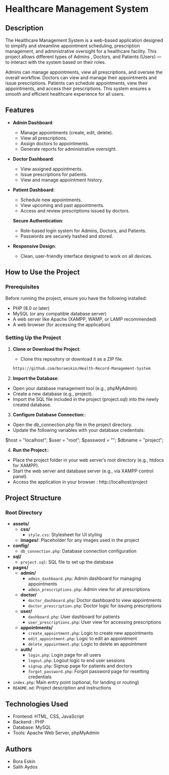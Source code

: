 # Healthcare Management System

## Description

The Healthcare Management System is a web-based application designed to simplify and streamline appointment scheduling, prescription management, and administrative oversight for a healthcare facility. This project allows different types of Admins , Doctors, and Patients (Users) — to interact with the system based on their roles. 

Admins can manage appointments, view all prescriptions, and oversee the overall workflow. Doctors can view and manage their appointments and issue prescriptions. Patients can schedule appointments, view their appointments, and access their prescriptions. This system ensures a smooth and efficient healthcare experience for all users.

## Features
- **Admin Dashboard**: 
  - Manage appointments (create, edit, delete).
  - View all prescriptions.
  - Assign doctors to appointments.
  - Generate reports for administrative oversight.
  
- **Doctor Dashboard**:
  - View assigned appointments.
  - Issue prescriptions for patients.
  - View and manage appointment history.

- **Patient Dashboard**:
  - Schedule new appointments.
  - View upcoming and past appointments.
  - Access and review prescriptions issued by doctors.

   **Secure Authentication**:
  - Role-based login system for Admins, Doctors, and Patients.
  - Passwords are securely hashed and stored.

- **Responsive Design**:
  - Clean, user-friendly interface designed to work on all devices.

## How to Use the Project

### Prerequisites
  Before running the project, ensure you have the following installed:
  - PHP (8.0 or later)
  - MySQL (or any compatible database server)
  - A web server like Apache (XAMPP, WAMP, or LAMP recommended)
  - A web browser (for accessing the application)


  ### Setting Up the Project

1. **Clone or Download the Project**:
   - Clone this repository or download it as a ZIP file.

   ```bash
   https://github.com/boraeskin/Health-Record-Management-System

2. **Import the Database**:
- Open your database management tool (e.g., phpMyAdmin).
- Create a new database (e.g., project).
- Import the SQL file included in the project (project.sql) into the newly created database.

3. **Configure Database Connection:**:
- Open the db_connection.php file in the project directory.
- Update the following variables with your database credentials:

$host = "localhost";
$user = "root";
$password = "";
$dbname = "project";

4. **Run the Project:**:
- Place the project folder in your web server’s root directory (e.g., htdocs for XAMPP).
- Start the web server and database server (e.g., via XAMPP control panel).
- Access the application in your browser : 
      http://localhost/project
                     

## Project Structure

### Root Directory
- **assets/**
  - **css/**
    - `style.css`: Stylesheet for UI styling
  - **images/**: Placeholder for any images used in the project
- **config/**
  - `db_connection.php`: Database connection configuration
- **sql/**
  - `project.sql`: SQL file to set up the database
- **pages/**
  - **admin/**
    - `admin_dashboard.php`: Admin dashboard for managing appointments
    - `admin_prescriptions.php`: Admin view for all prescriptions
  - **doctor/**
    - `doctor_dashboard.php`: Doctor dashboard to view appointments
    - `doctor_prescription.php`: Doctor logic for issuing prescriptions
  - **user/**
    - `dashboard.php`: User dashboard for patients
    - `user_prescriptions.php`: User view for accessing prescriptions
  - **appointments/**
    - `create_appointment.php`: Logic to create new appointments
    - `edit_appointment.php`: Logic to edit an appointment
    - `delete_appointment.php`: Logic to delete an appointment
  - **auth/**
    - `login.php`: Login page for all users
    - `logout.php`: Logout logic to end user sessions
    - `signup.php`: Signup page for patients and doctors
    - `forgot_password.php`: Forgot password page for resetting credentials
- `index.php`: Main entry point (optional, for landing or routing)
- `README.md`: Project description and instructions



## Technologies Used
- Frontend: HTML, CSS, JavaScript
- Backend : PHP
- Database: MySQL
- Tools: Apache Web Server, phpMyAdmin

## Authors
- Bora Eskin
- Salih Aydos
